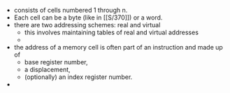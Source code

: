 - consists of cells numbered 1 through n.
- Each cell can be a byte (like in [[S/370]]) or a word.
- there are two addressing schemes: real and virtual
	- this involves maintaining tables of real and virtual addresses
	-
- the address of a memory cell is often part of an instruction and made up of
	- base register number,
	- a displacement,
	- (optionally) an index register number.
-